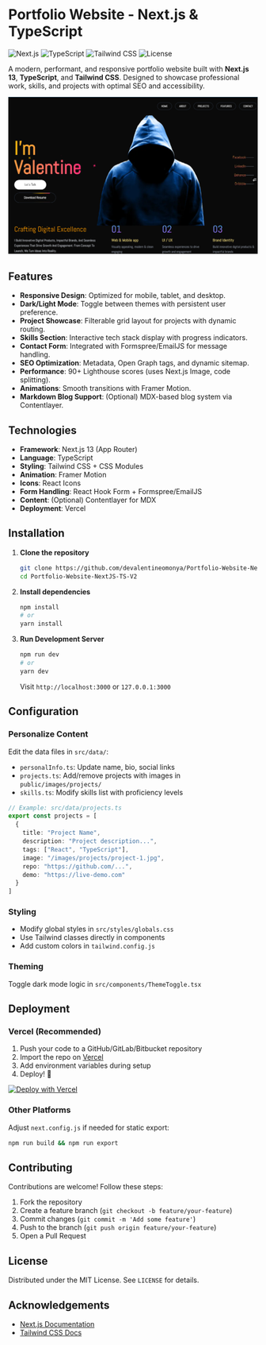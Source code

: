 # Portfolio Website - Next.js & TypeScript

![Next.js](https://img.shields.io/badge/Next.js-15.2.0-black?logo=next.js)
![TypeScript](https://img.shields.io/badge/TypeScript-5.2.2-blue?logo=typescript)
![Tailwind CSS](https://img.shields.io/badge/Tailwind_CSS-4.0-06B6D4?logo=tailwind-css)
![License](https://img.shields.io/badge/License-MIT-green)

A modern, performant, and responsive portfolio website built with **Next.js 13**, **TypeScript**, and **Tailwind CSS**. Designed to showcase professional work, skills, and projects with optimal SEO and accessibility.

![Portfolio Preview](./public/screenshot.png)

## Features

- **Responsive Design**: Optimized for mobile, tablet, and desktop.
- **Dark/Light Mode**: Toggle between themes with persistent user preference.
- **Project Showcase**: Filterable grid layout for projects with dynamic routing.
- **Skills Section**: Interactive tech stack display with progress indicators.
- **Contact Form**: Integrated with Formspree/EmailJS for message handling.
- **SEO Optimization**: Metadata, Open Graph tags, and dynamic sitemap.
- **Performance**: 90+ Lighthouse scores (uses Next.js Image, code splitting).
- **Animations**: Smooth transitions with Framer Motion.
- **Markdown Blog Support**: (Optional) MDX-based blog system via Contentlayer.

## Technologies

- **Framework**: Next.js 13 (App Router)
- **Language**: TypeScript
- **Styling**: Tailwind CSS + CSS Modules
- **Animation**: Framer Motion
- **Icons**: React Icons
- **Form Handling**: React Hook Form + Formspree/EmailJS
- **Content**: (Optional) Contentlayer for MDX
- **Deployment**: Vercel

## Installation

1. **Clone the repository**
   ```bash
   git clone https://github.com/devalentineomonya/Portfolio-Website-NextJS-TS-V2.git
   cd Portfolio-Website-NextJS-TS-V2
   ```

2. **Install dependencies**
   ```bash
   npm install
   # or
   yarn install
   ```


3. **Run Development Server**
   ```bash
   npm run dev
   # or
   yarn dev
   ```
   Visit `http://localhost:3000` or `127.0.0.1:3000`

## Configuration

### Personalize Content
Edit the data files in `src/data/`:
- `personalInfo.ts`: Update name, bio, social links
- `projects.ts`: Add/remove projects with images in `public/images/projects/`
- `skills.ts`: Modify skills list with proficiency levels

```ts
// Example: src/data/projects.ts
export const projects = [
  {
    title: "Project Name",
    description: "Project description...",
    tags: ["React", "TypeScript"],
    image: "/images/projects/project-1.jpg",
    repo: "https://github.com/...",
    demo: "https://live-demo.com"
  }
]
```

### Styling
- Modify global styles in `src/styles/globals.css`
- Use Tailwind classes directly in components
- Add custom colors in `tailwind.config.js`

### Theming
Toggle dark mode logic in `src/components/ThemeToggle.tsx`

## Deployment

### Vercel (Recommended)
1. Push your code to a GitHub/GitLab/Bitbucket repository
2. Import the repo on [Vercel](https://vercel.com/new)
3. Add environment variables during setup
4. Deploy! 🚀

[![Deploy with Vercel](https://vercel.com/button)](https://vercel.com/new/clone?repository-url=https%3A%2F%2Fgithub.com%2Fdevalentineomonya%2FPortfolio-Website-NextJS-TS-V2)

### Other Platforms
Adjust `next.config.js` if needed for static export:
```bash
npm run build && npm run export
```

## Contributing

Contributions are welcome! Follow these steps:
1. Fork the repository
2. Create a feature branch (`git checkout -b feature/your-feature`)
3. Commit changes (`git commit -m 'Add some feature'`)
4. Push to the branch (`git push origin feature/your-feature`)
5. Open a Pull Request

## License

Distributed under the MIT License. See `LICENSE` for details.

## Acknowledgements

- [Next.js Documentation](https://nextjs.org/docs)
- [Tailwind CSS Docs](https://tailwindcss.com/docs/installation)
